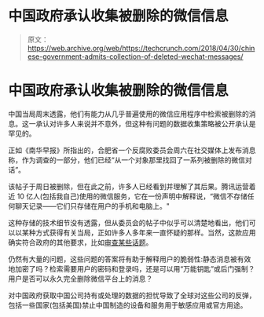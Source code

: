 # 中国政府承认收集被删除的微信信息 

> 原文：<https://web.archive.org/web/https://techcrunch.com/2018/04/30/chinese-government-admits-collection-of-deleted-wechat-messages/>

# 中国政府承认收集被删除的微信信息

中国当局周末透露，他们有能力从几乎普遍使用的微信应用程序中检索被删除的消息。这一承认对许多人来说并不意外，但这种有问题的数据收集策略被公开承认是罕见的。

正如《南华早报》所指出的，合肥省一个反腐败委员会周六在社交媒体上发布消息称，作为调查的一部分，他们已经“从一个对象那里找回了一系列被删除的微信对话”。

该帖子于周日被删除，但在此之前，许多人已经看到并理解了其后果。腾讯运营着近 10 亿人(包括我自己)使用的微信服务，它在一份声明中解释说，“微信不存储任何聊天记录——它们只存储在用户的手机和电脑上。"

这种存储的技术细节没有透露，但从委员会的帖子中似乎可以清楚地看出，他们可以以某种方式获得有关当局，正如许多人多年来一直怀疑的那样。当然，这款应用确实符合政府的其他要求，比如[审查某些话题](https://web.archive.org/web/20221025222138/https://techcrunch.com/2017/10/17/wechat-china-national-party-congress-censorship/)。

仍然有大量的问题，这些问题的答案将有助于解释用户的脆弱性:静态消息被有效地加密了吗？检索需要用户的密码和登录吗，还是可以用“万能钥匙”或后门强制？用户是否可以永久完全删除微信平台上的消息？

对中国政府获取中国公司持有或处理的数据的担忧导致了全球对这些公司的反弹，包括一些国家(包括美国)禁止中国制造的设备和服务用于敏感应用或官方用途。